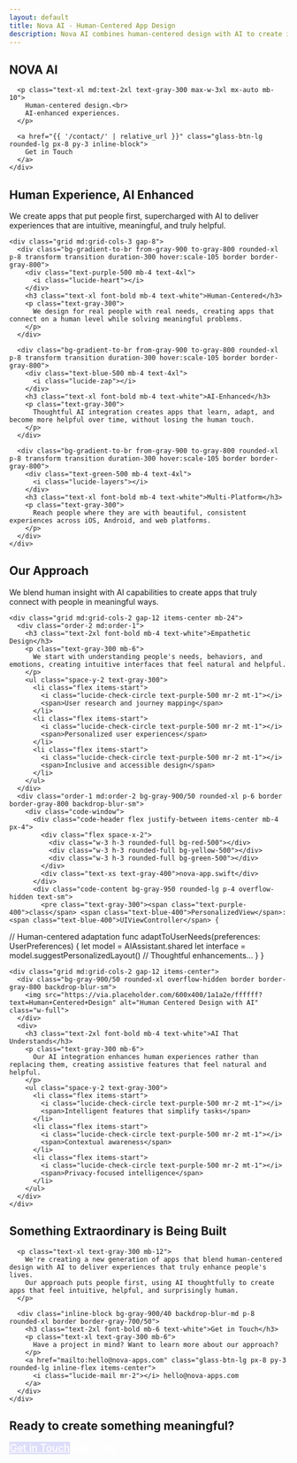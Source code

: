 ```yaml
---
layout: default
title: Nova AI - Human-Centered App Design
description: Nova AI combines human-centered design with AI to create innovative apps that truly connect with people and enhance their lives.
---
```


<!-- Hero Section -->
<section class="hero relative min-h-screen flex items-center">
  <div class="absolute inset-0 bg-gradient-to-br from-gray-900 via-indigo-900 to-black"></div>
  
  <div class="container mx-auto px-4 sm:px-6 lg:px-8 py-24 relative z-10">
    <div class="text-center max-w-5xl mx-auto">
      <h1 class="text-5xl md:text-7xl lg:text-8xl font-extrabold tracking-tight text-white mb-6">
        <span class="bg-clip-text text-transparent bg-gradient-to-r from-blue-400 to-purple-600">NOVA AI</span>
      </h1>
      
      <p class="text-xl md:text-2xl text-gray-300 max-w-3xl mx-auto mb-10">
        Human-centered design.<br>
        AI-enhanced experiences.
      </p>
      
      <a href="{{ '/contact/' | relative_url }}" class="glass-btn-lg rounded-lg px-8 py-3 inline-block">
        Get in Touch
      </a>
    </div>
  </div>
  
  <div class="absolute bottom-0 left-0 right-0 h-24 bg-gradient-to-t from-black to-transparent"></div>
</section>

<!-- Overview Section -->
<section id="overview" class="py-20 bg-black">
  <div class="container mx-auto px-4 sm:px-6 lg:px-8">
    <div class="max-w-3xl mx-auto text-center mb-16">
      <h2 class="text-3xl md:text-4xl font-bold mb-6 text-white">Human Experience, AI Enhanced</h2>
      <p class="text-xl text-gray-300">
        We create apps that put people first, supercharged with AI to deliver experiences that are intuitive, meaningful, and truly helpful.
      </p>
    </div>
    
    <div class="grid md:grid-cols-3 gap-8">
      <div class="bg-gradient-to-br from-gray-900 to-gray-800 rounded-xl p-8 transform transition duration-300 hover:scale-105 border border-gray-800">
        <div class="text-purple-500 mb-4 text-4xl">
          <i class="lucide-heart"></i>
        </div>
        <h3 class="text-xl font-bold mb-4 text-white">Human-Centered</h3>
        <p class="text-gray-300">
          We design for real people with real needs, creating apps that connect on a human level while solving meaningful problems.
        </p>
      </div>
      
      <div class="bg-gradient-to-br from-gray-900 to-gray-800 rounded-xl p-8 transform transition duration-300 hover:scale-105 border border-gray-800">
        <div class="text-blue-500 mb-4 text-4xl">
          <i class="lucide-zap"></i>
        </div>
        <h3 class="text-xl font-bold mb-4 text-white">AI-Enhanced</h3>
        <p class="text-gray-300">
          Thoughtful AI integration creates apps that learn, adapt, and become more helpful over time, without losing the human touch.
        </p>
      </div>
      
      <div class="bg-gradient-to-br from-gray-900 to-gray-800 rounded-xl p-8 transform transition duration-300 hover:scale-105 border border-gray-800">
        <div class="text-green-500 mb-4 text-4xl">
          <i class="lucide-layers"></i>
        </div>
        <h3 class="text-xl font-bold mb-4 text-white">Multi-Platform</h3>
        <p class="text-gray-300">
          Reach people where they are with beautiful, consistent experiences across iOS, Android, and web platforms.
        </p>
      </div>
    </div>
  </div>
</section>

<!-- Features Section -->
<section id="features" class="py-20 bg-gradient-to-b from-black to-gray-900">
  <div class="container mx-auto px-4 sm:px-6 lg:px-8">
    <div class="max-w-3xl mx-auto text-center mb-16">
      <h2 class="text-3xl md:text-4xl font-bold mb-6 text-white">Our Approach</h2>
      <p class="text-xl text-gray-300">
        We blend human insight with AI capabilities to create apps that truly connect with people in meaningful ways.
      </p>
    </div>
    
    <div class="grid md:grid-cols-2 gap-12 items-center mb-24">
      <div class="order-2 md:order-1">
        <h3 class="text-2xl font-bold mb-4 text-white">Empathetic Design</h3>
        <p class="text-gray-300 mb-6">
          We start with understanding people's needs, behaviors, and emotions, creating intuitive interfaces that feel natural and helpful.
        </p>
        <ul class="space-y-2 text-gray-300">
          <li class="flex items-start">
            <i class="lucide-check-circle text-purple-500 mr-2 mt-1"></i>
            <span>User research and journey mapping</span>
          </li>
          <li class="flex items-start">
            <i class="lucide-check-circle text-purple-500 mr-2 mt-1"></i>
            <span>Personalized user experiences</span>
          </li>
          <li class="flex items-start">
            <i class="lucide-check-circle text-purple-500 mr-2 mt-1"></i>
            <span>Inclusive and accessible design</span>
          </li>
        </ul>
      </div>
      <div class="order-1 md:order-2 bg-gray-900/50 rounded-xl p-6 border border-gray-800 backdrop-blur-sm">
        <div class="code-window">
          <div class="code-header flex justify-between items-center mb-4 px-4">
            <div class="flex space-x-2">
              <div class="w-3 h-3 rounded-full bg-red-500"></div>
              <div class="w-3 h-3 rounded-full bg-yellow-500"></div>
              <div class="w-3 h-3 rounded-full bg-green-500"></div>
            </div>
            <div class="text-xs text-gray-400">nova-app.swift</div>
          </div>
          <div class="code-content bg-gray-950 rounded-lg p-4 overflow-hidden text-sm">
            <pre class="text-gray-300"><span class="text-purple-400">class</span> <span class="text-blue-400">PersonalizedView</span>: <span class="text-blue-400">UIViewController</span> {
  <span class="text-green-400">// Human-centered adaptation</span>
  <span class="text-purple-400">func</span> <span class="text-yellow-300">adaptToUserNeeds</span>(preferences: UserPreferences) {
    <span class="text-blue-400">let</span> model = AIAssistant.shared
    <span class="text-blue-400">let</span> interface = model.suggestPersonalizedLayout()
    <span class="text-gray-500">// Thoughtful enhancements...</span>
  }
}</pre>
          </div>
        </div>
      </div>
    </div>
    
    <div class="grid md:grid-cols-2 gap-12 items-center">
      <div class="bg-gray-900/50 rounded-xl overflow-hidden border border-gray-800 backdrop-blur-sm">
        <img src="https://via.placeholder.com/600x400/1a1a2e/ffffff?text=Human+Centered+Design" alt="Human Centered Design with AI" class="w-full">
      </div>
      <div>
        <h3 class="text-2xl font-bold mb-4 text-white">AI That Understands</h3>
        <p class="text-gray-300 mb-6">
          Our AI integration enhances human experiences rather than replacing them, creating assistive features that feel natural and helpful.
        </p>
        <ul class="space-y-2 text-gray-300">
          <li class="flex items-start">
            <i class="lucide-check-circle text-purple-500 mr-2 mt-1"></i>
            <span>Intelligent features that simplify tasks</span>
          </li>
          <li class="flex items-start">
            <i class="lucide-check-circle text-purple-500 mr-2 mt-1"></i>
            <span>Contextual awareness</span>
          </li>
          <li class="flex items-start">
            <i class="lucide-check-circle text-purple-500 mr-2 mt-1"></i>
            <span>Privacy-focused intelligence</span>
          </li>
        </ul>
      </div>
    </div>
  </div>
</section>

<!-- Under Construction / Coming Soon Section -->
<section class="py-20 bg-gradient-to-t from-black to-indigo-900 relative">
  <div class="container mx-auto px-4 sm:px-6 lg:px-8 relative z-10">
    <div class="max-w-4xl mx-auto text-center">
      <h2 class="text-4xl md:text-5xl font-bold mb-8 text-white">Something Extraordinary is Being Built</h2>
      
      <p class="text-xl text-gray-300 mb-12">
        We're creating a new generation of apps that blend human-centered design with AI to deliver experiences that truly enhance people's lives. 
        Our approach puts people first, using AI thoughtfully to create apps that feel intuitive, helpful, and surprisingly human.
      </p>
      
      <div class="inline-block bg-gray-900/40 backdrop-blur-md p-8 rounded-xl border border-gray-700/50">
        <h3 class="text-2xl font-bold mb-6 text-white">Get in Touch</h3>
        <p class="text-xl text-gray-300 mb-6">
          Have a project in mind? Want to learn more about our approach?
        </p>
        <a href="mailto:hello@nova-apps.com" class="glass-btn-lg px-8 py-3 rounded-lg inline-flex items-center">
          <i class="lucide-mail mr-2"></i> hello@nova-apps.com
        </a>
      </div>
    </div>
  </div>
</section>

<!-- CTA Section -->
<section class="py-16 bg-gradient-to-br from-purple-900/80 to-indigo-900/80 backdrop-blur-md">
  <div class="container mx-auto px-4 sm:px-6 lg:px-8">
    <div class="max-w-4xl mx-auto text-center">
      <h2 class="text-3xl md:text-4xl font-bold mb-8 text-white">Ready to create something meaningful?</h2>
      <div class="flex flex-col sm:flex-row justify-center gap-4">
        <a href="{{ '/contact/' | relative_url }}" class="glass-btn-lg px-8 py-3 rounded-lg">Get in Touch</a>
        <a href="{{ '/about/' | relative_url }}" class="glass-btn-outline px-8 py-3 rounded-lg">About Us</a>
      </div>
    </div>
  </div>
</section>

<style>
  /* Gradient background */
  .bg-gradient-soft {
    background: radial-gradient(circle at 50% 50%, rgba(79, 70, 229, 0.2) 0%, transparent 80%),
                linear-gradient(to bottom right, #0f172a, #1e1b4b);
  }
  
  /* Glass button styles */
  .glass-btn {
    background: rgba(99, 102, 241, 0.2);
    backdrop-filter: blur(12px);
    -webkit-backdrop-filter: blur(12px);
    border: 1px solid rgba(255, 255, 255, 0.1);
    color: white;
    font-weight: 500;
    transition: all 0.3s ease;
  }
  
  .glass-btn:hover {
    background: rgba(99, 102, 241, 0.3);
    transform: translateY(-2px);
    box-shadow: 0 8px 16px -2px rgba(79, 70, 229, 0.3);
  }
  
  .glass-btn-lg {
    background: rgba(99, 102, 241, 0.2);
    backdrop-filter: blur(12px);
    -webkit-backdrop-filter: blur(12px);
    border: 1px solid rgba(255, 255, 255, 0.1);
    color: white;
    font-weight: 500;
    transition: all 0.3s ease;
    font-size: 1.125rem;
  }
  
  .glass-btn-lg:hover {
    background: rgba(99, 102, 241, 0.3);
    transform: translateY(-2px);
    box-shadow: 0 8px 16px -2px rgba(79, 70, 229, 0.3);
  }
  
  .glass-btn-outline {
    background: transparent;
    backdrop-filter: blur(12px);
    -webkit-backdrop-filter: blur(12px);
    border: 1px solid rgba(255, 255, 255, 0.2);
    color: white;
    font-weight: 500;
    transition: all 0.3s ease;
    font-size: 1.125rem;
  }
  
  .glass-btn-outline:hover {
    background: rgba(255, 255, 255, 0.1);
    transform: translateY(-2px);
  }
</style> 